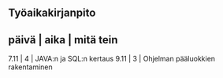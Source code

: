 Työaikakirjanpito
-----------------

päivä | aika | mitä tein
------------------------
7.11 | 4 | JAVA:n ja SQL:n kertaus
9.11 | 3 | Ohjelman pääluokkien rakentaminen

